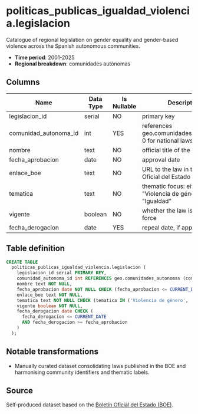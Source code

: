 # politicas_publicas_igualdad_violencia.legislacion

Catalogue of regional legislation on gender equality and gender-based violence across the Spanish autonomous communities.

- **Time period**: 2001-2025
- **Regional breakdown**: comunidades autónomas

## Columns

| Name | Data Type | Is Nullable | Description |
| --- | --- | --- | --- |
| legislacion_id | serial | NO | primary key |
| comunidad_autonoma_id | int | YES | references geo.comunidades_autonomas; 0 for national laws |
| nombre | text | NO | official title of the law |
| fecha_aprobacion | date | NO | approval date |
| enlace_boe | text | NO | URL to the law in the Boletín Oficial del Estado |
| tematica | text | NO | thematic focus: either "Violencia de género" or "Igualdad" |
| vigente | boolean | NO | whether the law is currently in force |
| fecha_derogacion | date | YES | repeal date, if applicable |

## Table definition

```sql
CREATE TABLE
  politicas_publicas_igualdad_violencia.legislacion (
    legislacion_id serial PRIMARY KEY,
    comunidad_autonoma_id int REFERENCES geo.comunidades_autonomas (comunidad_autonoma_id),
    nombre text NOT NULL,
    fecha_aprobacion date NOT NULL CHECK (fecha_aprobacion <= CURRENT_DATE),
    enlace_boe text NOT NULL,
    tematica text NOT NULL CHECK (tematica IN ('Violencia de género', 'Igualdad')),
    vigente boolean NOT NULL,
    fecha_derogacion date CHECK (
      fecha_derogacion <= CURRENT_DATE
      AND fecha_derogacion >= fecha_aprobacion
    )
  );
```

## Notable transformations

- Manually curated dataset consolidating laws published in the BOE and harmonising community identifiers and thematic labels.

## Source

Self-produced dataset based on the <a href="https://www.boe.es/" target="_blank">Boletín Oficial del Estado (BOE)</a>.
